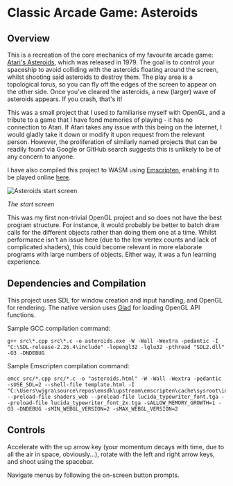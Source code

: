# Classic Arcade Game: Asteroids
## Overview
This is a recreation of the core mechanics of my favourite arcade game: [Atari's Asteroids](https://en.wikipedia.org/wiki/Asteroids_(video_game)), which was released in 1979. The goal is to control your spaceship to avoid colliding with the asteroids floating around the screen, whilst shooting said asteroids to destroy them. The play area is a topological torus, so you can fly off the edges of the screen to appear on the other side. Once you've cleared the asteroids, a new (larger) wave of asteroids appears. If you crash, that's it!

This was a small project that I used to familiarise myself with OpenGL, and a tribute to a game that I have fond memories of playing - it has no connection to Atari. If Atari takes any issue with this being on the Internet, I would gladly take it down or modify it upon request from the relevant person. However, the proliferation of similarly named projects that can be readily found via Google or GitHub search suggests this is unlikely to be of any concern to anyone.

I have also compiled this project to WASM using [Emscripten](https://emscripten.org/), enabling it to be played online [here](https://wjgrace.co.uk/projects/asteroids/asteroids.html).

![Asteroids start screen](https://www.wjgrace.co.uk/images/asteroids_thumbnail.gif)

*The start screen*

This was my first non-trivial OpenGL project and so does not have the best program structure. For instance, it would probably be better to batch draw calls for the different objects rather than doing them one at a time. Whilst performance isn't an issue here (due to the low vertex counts and lack of complicated shaders), this could become relevant in more elaborate programs with large numbers of objects. Either way, it was a fun learning experience.

## Dependencies and Compilation
This project uses SDL for window creation and input handling, and OpenGL for rendering. The native version uses [Glad](https://glad.dav1d.de/) for loading OpenGL API functions.

Sample GCC compilation command:
```
g++ src\*.cpp src\*.c -o asteroids.exe -W -Wall -Wextra -pedantic -I "C:\SDL-release-2.26.4\include" -lopengl32 -lglu32 -pthread "SDL2.dll" -O3 -DNDEBUG
```
Sample Emscripten compilation command:
```
emcc src/*.cpp src/*.c -o "asteroids.html" -W -Wall -Wextra -pedantic -sUSE_SDL=2 --shell-file template.html -I "C:\Users\wjgra\source\repos\emsdk\upstream\emscripten\cache\sysroot\include" --preload-file shaders_web --preload-file lucida_typewriter_font.tga --preload-file lucida_typewriter_font_2x.tga -sALLOW_MEMORY_GROWTH=1 -O3 -DNDEBUG -sMIN_WEBGL_VERSION=2 -sMAX_WEBGL_VERSION=2
```

## Controls
Accelerate with the up arrow key (your momentum decays with time, due to all the air in space, obviously...), rotate with the left and right arrow keys, and shoot using the spacebar.

Navigate menus by following the on-screen button prompts.

